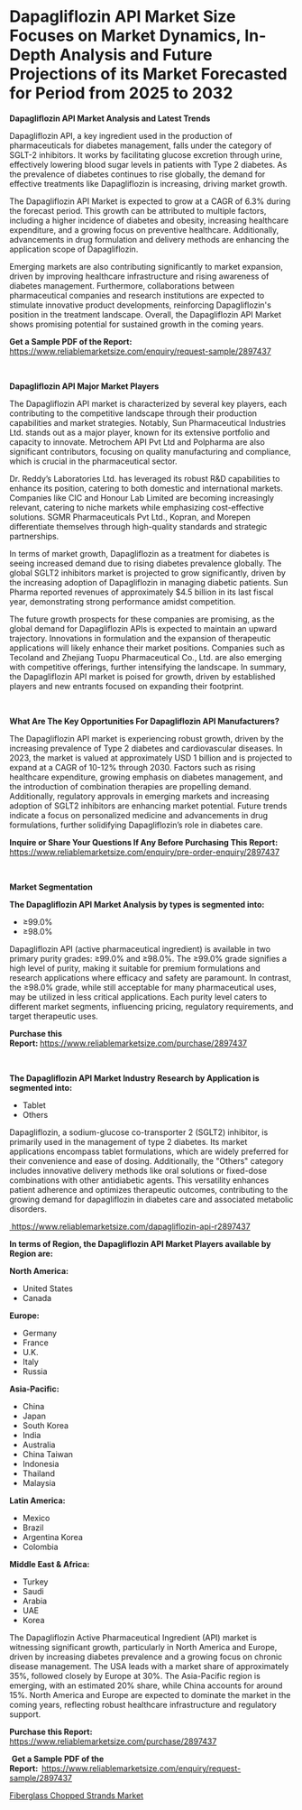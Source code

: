 <p><h1>Dapagliflozin API Market Size Focuses on Market Dynamics, In-Depth Analysis and Future Projections of its Market Forecasted for Period from 2025 to 2032</h1></p><p><strong>Dapagliflozin API Market Analysis and Latest Trends</strong></p>
<p><p>Dapagliflozin API, a key ingredient used in the production of pharmaceuticals for diabetes management, falls under the category of SGLT-2 inhibitors. It works by facilitating glucose excretion through urine, effectively lowering blood sugar levels in patients with Type 2 diabetes. As the prevalence of diabetes continues to rise globally, the demand for effective treatments like Dapagliflozin is increasing, driving market growth. </p><p>The Dapagliflozin API Market is expected to grow at a CAGR of 6.3% during the forecast period. This growth can be attributed to multiple factors, including a higher incidence of diabetes and obesity, increasing healthcare expenditure, and a growing focus on preventive healthcare. Additionally, advancements in drug formulation and delivery methods are enhancing the application scope of Dapagliflozin. </p><p>Emerging markets are also contributing significantly to market expansion, driven by improving healthcare infrastructure and rising awareness of diabetes management. Furthermore, collaborations between pharmaceutical companies and research institutions are expected to stimulate innovative product developments, reinforcing Dapagliflozin's position in the treatment landscape. Overall, the Dapagliflozin API Market shows promising potential for sustained growth in the coming years.</p></p>
<p><strong>Get a Sample PDF of the Report:&nbsp;</strong> <a href="https://www.reliablemarketsize.com/enquiry/request-sample/2897437?utm_campaign=2453&utm_medium=2&utm_source=Github&utm_content=ia&utm_term=15032025&utm_id=dapagliflozin-api">https://www.reliablemarketsize.com/enquiry/request-sample/2897437</a></p>
<p>&nbsp;</p>
<p><strong>Dapagliflozin API Major Market Players</strong></p>
<p><p>The Dapagliflozin API market is characterized by several key players, each contributing to the competitive landscape through their production capabilities and market strategies. Notably, Sun Pharmaceutical Industries Ltd. stands out as a major player, known for its extensive portfolio and capacity to innovate. Metrochem API Pvt Ltd and Polpharma are also significant contributors, focusing on quality manufacturing and compliance, which is crucial in the pharmaceutical sector.</p><p>Dr. Reddy’s Laboratories Ltd. has leveraged its robust R&D capabilities to enhance its position, catering to both domestic and international markets. Companies like CIC and Honour Lab Limited are becoming increasingly relevant, catering to niche markets while emphasizing cost-effective solutions. SGMR Pharmaceuticals Pvt Ltd., Kopran, and Morepen differentiate themselves through high-quality standards and strategic partnerships.</p><p>In terms of market growth, Dapagliflozin as a treatment for diabetes is seeing increased demand due to rising diabetes prevalence globally. The global SGLT2 inhibitors market is projected to grow significantly, driven by the increasing adoption of Dapagliflozin in managing diabetic patients. Sun Pharma reported revenues of approximately $4.5 billion in its last fiscal year, demonstrating strong performance amidst competition.</p><p>The future growth prospects for these companies are promising, as the global demand for Dapagliflozin APIs is expected to maintain an upward trajectory. Innovations in formulation and the expansion of therapeutic applications will likely enhance their market positions. Companies such as Tecoland and Zhejiang Tuopu Pharmaceutical Co., Ltd. are also emerging with competitive offerings, further intensifying the landscape. In summary, the Dapagliflozin API market is poised for growth, driven by established players and new entrants focused on expanding their footprint.</p></p>
<p>&nbsp;</p>
<p><strong>What Are The Key Opportunities For Dapagliflozin API Manufacturers?</strong></p>
<p><p>The Dapagliflozin API market is experiencing robust growth, driven by the increasing prevalence of Type 2 diabetes and cardiovascular diseases. In 2023, the market is valued at approximately USD 1 billion and is projected to expand at a CAGR of 10-12% through 2030. Factors such as rising healthcare expenditure, growing emphasis on diabetes management, and the introduction of combination therapies are propelling demand. Additionally, regulatory approvals in emerging markets and increasing adoption of SGLT2 inhibitors are enhancing market potential. Future trends indicate a focus on personalized medicine and advancements in drug formulations, further solidifying Dapagliflozin’s role in diabetes care.</p></p>
<p><strong>Inquire or Share Your Questions If Any Before Purchasing This Report:</strong> <a href="https://www.reliablemarketsize.com/enquiry/pre-order-enquiry/2897437?utm_campaign=2453&utm_medium=2&utm_source=Github&utm_content=ia&utm_term=15032025&utm_id=dapagliflozin-api">https://www.reliablemarketsize.com/enquiry/pre-order-enquiry/2897437</a></p>
<p>&nbsp;</p>
<p><strong>Market Segmentation</strong></p>
<p><strong>The Dapagliflozin API Market Analysis by types is segmented into:</strong></p>
<p><ul><li>≥99.0%</li><li>≥98.0%</li></ul></p>
<p><p>Dapagliflozin API (active pharmaceutical ingredient) is available in two primary purity grades: ≥99.0% and ≥98.0%. The ≥99.0% grade signifies a high level of purity, making it suitable for premium formulations and research applications where efficacy and safety are paramount. In contrast, the ≥98.0% grade, while still acceptable for many pharmaceutical uses, may be utilized in less critical applications. Each purity level caters to different market segments, influencing pricing, regulatory requirements, and target therapeutic uses.</p></p>
<p><strong>Purchase this Report:&nbsp;</strong><a href="https://www.reliablemarketsize.com/purchase/2897437?utm_campaign=2453&utm_medium=2&utm_source=Github&utm_content=ia&utm_term=15032025&utm_id=dapagliflozin-api">https://www.reliablemarketsize.com/purchase/2897437</a></p>
<p>&nbsp;</p>
<p><strong>The Dapagliflozin API Market Industry Research by Application is segmented into:</strong></p>
<p><ul><li>Tablet</li><li>Others</li></ul></p>
<p><p>Dapagliflozin, a sodium-glucose co-transporter 2 (SGLT2) inhibitor, is primarily used in the management of type 2 diabetes. Its market applications encompass tablet formulations, which are widely preferred for their convenience and ease of dosing. Additionally, the "Others" category includes innovative delivery methods like oral solutions or fixed-dose combinations with other antidiabetic agents. This versatility enhances patient adherence and optimizes therapeutic outcomes, contributing to the growing demand for dapagliflozin in diabetes care and associated metabolic disorders.</p></p>
<p><a href="https://www.reliablemarketsize.com/dapagliflozin-api-r2897437?utm_campaign=2453&utm_medium=2&utm_source=Github&utm_content=ia&utm_term=15032025&utm_id=dapagliflozin-api">&nbsp;https://www.reliablemarketsize.com/dapagliflozin-api-r2897437</a></p>
<p><strong>In terms of Region, the Dapagliflozin API Market Players available by Region are:</strong></p>
<p>
    <p> <strong> North America: </strong>
        <ul>
            <li>United States</li>
            <li>Canada</li>
        </ul>
        </p> 
    <p> <strong> Europe: </strong>
        <ul>
            <li>Germany</li>
            <li>France</li>
            <li>U.K.</li>
            <li>Italy</li>
            <li>Russia</li>
        </ul>
        </p> 
    <p> <strong> Asia-Pacific: </strong>
        <ul>
            <li>China</li>
            <li>Japan</li>
            <li>South Korea</li>
            <li>India</li>
            <li>Australia</li>
            <li>China Taiwan</li>
            <li>Indonesia</li>
            <li>Thailand</li>
            <li>Malaysia</li>
        </ul>
        </p> 
    <p> <strong> Latin America: </strong>
        <ul>
            <li>Mexico</li>
            <li>Brazil</li>
            <li>Argentina Korea</li>
            <li>Colombia</li>
        </ul>
        </p> 
    <p> <strong> Middle East & Africa: </strong>
        <ul>
            <li>Turkey</li>
            <li>Saudi</li>
            <li>Arabia</li>
            <li>UAE</li>
            <li>Korea</li>
        </ul>
    </p>
    </p>
<p><p>The Dapagliflozin Active Pharmaceutical Ingredient (API) market is witnessing significant growth, particularly in North America and Europe, driven by increasing diabetes prevalence and a growing focus on chronic disease management. The USA leads with a market share of approximately 35%, followed closely by Europe at 30%. The Asia-Pacific region is emerging, with an estimated 20% share, while China accounts for around 15%. North America and Europe are expected to dominate the market in the coming years, reflecting robust healthcare infrastructure and regulatory support.</p></p>
<p><strong>Purchase this Report: </strong><a href="https://www.reliablemarketsize.com/purchase/2897437?utm_campaign=2453&utm_medium=2&utm_source=Github&utm_content=ia&utm_term=15032025&utm_id=dapagliflozin-api">https://www.reliablemarketsize.com/purchase/2897437</a></p>
<p>&nbsp;<strong>Get a Sample PDF of the Report:&nbsp;&nbsp;</strong><a href="https://www.reliablemarketsize.com/enquiry/request-sample/2897437?utm_campaign=2453&utm_medium=2&utm_source=Github&utm_content=ia&utm_term=15032025&utm_id=dapagliflozin-api">https://www.reliablemarketsize.com/enquiry/request-sample/2897437</a></p>
<p><strong></strong></p>
<p><p><a href="https://github.com/sungbruington660/Market-Research-Report-List-1/blob/main/fiberglass-chopped-strands-market.md?utm_campaign=2453&utm_medium=2&utm_source=Github&utm_content=ia&utm_term=15032025&utm_id=dapagliflozin-api">Fiberglass Chopped Strands Market</a></p></p>